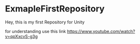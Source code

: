 # ExmapleFirstRepository
Hey, this is my first Repository for Unity

for understanding use this link https://www.youtube.com/watch?v=qpXxcvS-g3g
